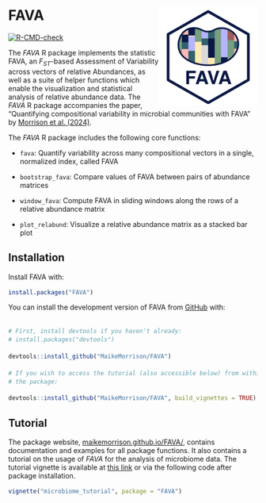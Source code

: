 
<!-- README.md is generated from README.Rmd. Please edit that file -->

# FAVA <a href='https://github.com/MaikeMorrison/FAVA'/><img src='man/figures/FAVA_logo_2.png' height="200" align="right" style="float:right; height:200px;" />

<!-- badges: start -->

[![R-CMD-check](https://github.com/MaikeMorrison/FAVA/actions/workflows/R-CMD-check.yaml/badge.svg)](https://github.com/MaikeMorrison/FAVA/actions/workflows/R-CMD-check.yaml)
<!-- badges: end -->

The *FAVA* R package implements the statistic FAVA, an $F_{ST}$-based
Assessment of Variability across vectors of relative Abundances, as well
as a suite of helper functions which enable the visualization and
statistical analysis of relative abundance data. The *FAVA* R package
accompanies the paper, “Quantifying compositional variability in
microbial communities with FAVA” by [Morrison et
al. (2024)](https://doi.org/10.1101/2024.07.03.601929).

The *FAVA* R package includes the following core functions:

- `fava`: Quantify variability across many compositional vectors in a
  single, normalized index, called FAVA

- `bootstrap_fava`: Compare values of FAVA between pairs of abundance
  matrices

- `window_fava`: Compute FAVA in sliding windows along the rows of a
  relative abundance matrix

- `plot_relabund`: Visualize a relative abundance matrix as a stacked
  bar plot

## Installation

Install FAVA with:

``` r
install.packages("FAVA")
```

You can install the development version of FAVA from
[GitHub](https://github.com/MaikeMorrison/FAVA) with:

``` r

# First, install devtools if you haven't already:
# install.packages("devtools")

devtools::install_github("MaikeMorrison/FAVA")

# If you wish to access the tutorial (also accessible below) from within
# the package:

devtools::install_github("MaikeMorrison/FAVA", build_vignettes = TRUE)
```

## Tutorial

The package website,
[maikemorrison.github.io/FAVA/](https://maikemorrison.github.io/FAVA/),
contains documentation and examples for all package functions. It also
contains a tutorial on the usage of *FAVA* for the analysis of
microbiome data. The tutorial vignette is available at [this
link](https://maikemorrison.github.io/FAVA/articles/microbiome_tutorial.html)
or via the following code after package installation.

``` r
vignette("microbiome_tutorial", package = "FAVA")
```
